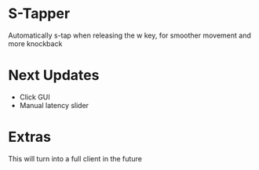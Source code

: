 # S-Tapper
Automatically s-tap when releasing the w key, for smoother movement and more knockback

# Next Updates
- Click GUI
- Manual latency slider

# Extras
This will turn into a full client in the future
